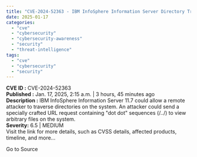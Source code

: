 ```yaml
---
title: "CVE-2024-52363 - IBM InfoSphere Information Server Directory Traversal Vulnerability"
date: 2025-01-17
categories: 
  - "cve"
  - "cybersecurity"
  - "cybersecurity-awareness"
  - "security"
  - "threat-intelligence"
tags: 
  - "cve"
  - "cybersecurity"
  - "security"
---
```


**CVE ID :** CVE-2024-52363  
**Published :** Jan. 17, 2025, 2:15 a.m. | 3 hours, 45 minutes ago  
**Description :** IBM InfoSphere Information Server 11.7 could allow a remote attacker to traverse directories on the system. An attacker could send a specially crafted URL request containing "dot dot" sequences (/../) to view arbitrary files on the system.  
**Severity:** 6.5 | MEDIUM  
Visit the link for more details, such as CVSS details, affected products, timeline, and more...

Go to Source

